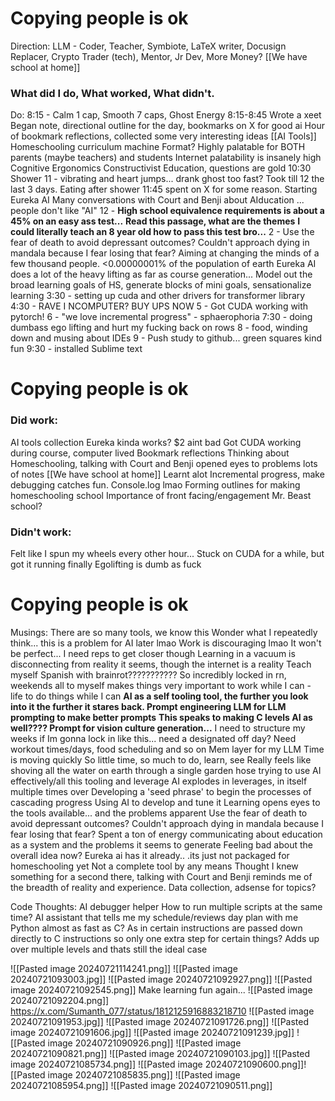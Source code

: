 # Copying people is ok

Direction:
	LLM - Coder, Teacher, Symbiote, LaTeX writer, Docusign Replacer, Crypto Trader (tech), Mentor, Jr Dev, More
	Money?
	[[We have school at home]]
### What did I do, What worked, What didn't. 
Do:
	8:15 - Calm 1 cap, Smooth 7 caps, Ghost Energy
	8:15-8:45 Wrote a xeet
	Began note, directional outline for the day, bookmarks on X for good ai
	Hour of bookmark reflections, collected some very interesting ideas
		[[AI Tools]]
		Homeschooling curriculum machine
			Format? Highly palatable for BOTH parents (maybe teachers) and students
				Internet palatability is insanely high
				Cognitive Ergonomics
			Constructivist Education, questions are gold
	10:30 Shower
	11 - vibrating and heart jumps... drank ghost too fast? Took till 12 the last 3 days.
		Eating after shower
	11:45 spent on X for some reason.
	Starting Eureka AI
	Many conversations with Court and Benji about AIducation ... people don't like "AI"
	12 - **High school equivalence requirements is about a 45% on an easy ass test...**
		**Read this passage, what are the themes**
		**I could literally teach an 8 year old how to pass this test bro...**
	2 - Use the fear of death to avoid depressant outcomes?
		Couldn't approach dying in mandala because I fear losing that fear?
	Aiming at changing the minds of a few thousand people. <0.00000001% of the population of earth
	Eureka AI does a lot of the heavy lifting as far as course generation... Model out the broad learning goals of HS, generate blocks of mini goals, sensationalize learning
	3:30 - setting up cuda and other drivers for transformer library
	4:30 - RAVE I NCOMPUTER? 
		BUY UPS NOW
	5 - Got CUDA working with pytorch!
	6 - "we love incremental progress" - sphaerophoria
	7:30 - doing dumbass ego lifting and hurt my fucking back on rows
	8 - food, winding down and musing about IDEs
	9 - Push study to github... green squares kind fun
	9:30 - installed Sublime text
# Copying people is ok

### Did work:
AI tools collection
	Eureka kinda works? $2 aint bad
	Got CUDA working during course, computer lived
Bookmark reflections
Thinking about Homeschooling, talking with Court and Benji opened eyes to problems
	lots of notes [[We have school at home]] 
Learnt alot
Incremental progress, make debugging catches fun. Console.log lmao
Forming outlines for making homeschooling school
Importance of front facing/engagement
	Mr. Beast school?

### Didn't work:
Felt like I spun my wheels every other hour...
Stuck on CUDA for a while, but got it running finally
Egolifting is dumb as fuck


# Copying people is ok





Musings:
	There are so many tools, we know this
	Wonder what I repeatedly think... this is a problem for AI later lmao
	Work is discouraging lmao
		It won't be perfect... I need reps to get closer though
	Learning in a vacuum is disconnecting from reality it seems, though the internet is a reality
	Teach myself Spanish with brainrot???????????
	So incredibly locked in rn, weekends all to myself makes things very important to work while I can - life to do things while I can
	**AI as a self tooling tool, the further you look into it the further it stares back. Prompt engineering LLM for LLM prompting to make better prompts**
		**This speaks to making C levels AI as well???? Prompt for vision culture generation...**
		I need to structure my weeks if Im gonna lock in like this... need a designated off day? 
		Need workout times/days, food scheduling and so on
	Mem layer for my LLM
	Time is moving quickly
	So little time, so much to do, learn, see
	Really feels like shoving all the water on earth through a single garden hose trying to use AI effectively/all this tooling and leverage
	AI explodes in leverages, in itself multiple times over
		Developing a 'seed phrase' to begin the processes of cascading progress
		Using AI to develop and tune it
	Learning opens eyes to the tools available... and the problems apparent
	Use the fear of death to avoid depressant outcomes?
		Couldn't approach dying in mandala because I fear losing that fear?
	Spent a ton of energy communicating about education as a system and the problems it seems to generate
		Feeling bad about the overall idea now? Eureka ai has it already.. .its just not packaged for homeschooling yet
		Not a complete tool by any means 
	Thought I knew something for a second there, talking with Court and Benji reminds me of the breadth of reality and experience.
	Data collection, adsense for topics?

Code Thoughts:
	AI debugger helper
	How to run multiple scripts at the same time?
	AI assistant that tells me my schedule/reviews day plan with me
	Python almost as fast as C? As in certain instructions are passed down directly to C instructions so only one extra step for certain things? Adds up over multiple levels and thats still the ideal case



![[Pasted image 20240721114241.png]]
![[Pasted image 20240721093003.jpg]]
![[Pasted image 20240721092927.png]]
![[Pasted image 20240721092545.png]]
Make learning fun again...
![[Pasted image 20240721092204.png]]
https://x.com/Sumanth_077/status/1812125916883218710
![[Pasted image 20240721091953.jpg]]
![[Pasted image 20240721091726.png]]
![[Pasted image 20240721091606.jpg]]
![[Pasted image 20240721091239.jpg]]
![[Pasted image 20240721090926.png]]
![[Pasted image 20240721090821.png]]
![[Pasted image 20240721090103.jpg]]
![[Pasted image 20240721085734.png]]
![[Pasted image 20240721090600.png]]![[Pasted image 20240721085835.png]]
![[Pasted image 20240721085954.png]]
![[Pasted image 20240721090511.png]]